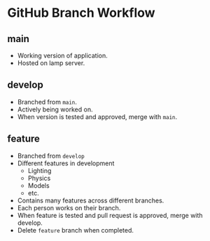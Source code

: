 # GitHub Branch Workflow

## main

* Working version of application.
* Hosted on lamp server.
## develop

* Branched from `main`.
* Actively being worked on.
* When version is tested and approved, merge with `main`.

## feature

* Branched from `develop`
* Different features in development
	* Lighting
	* Physics
	* Models
	* etc.
* Contains many features across different branches.
* Each person works on their branch.
* When feature is tested and pull request is approved, merge with develop.
* Delete `feature` branch when completed.